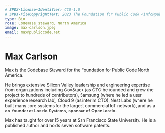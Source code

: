 ```yaml
---
# SPDX-License-Identifier: CC0-1.0
# SPDX-FileCopyrightText: 2023 The Foundation for Public Code <info@publiccode.net>
type: Bio
role: Codebase steward, North America
image: max-carlson.jpeg
email: max@publiccode.net
---
```


# Max Carlson

Max is the Codebase Steward for the Foundation for Public Code North America.

He brings extensive Silicon Valley leadership and engineering expertise from organizations including GovStack (as CTO he founded and grew the project to hundreds of contributors), Samsung (where he led a user experience research lab), Cloud 9 (as interim CTO), Nest Labs (where he built many core systems for the largest commercial IoT network), and as a co-founder at Laszlo Systems, sponsor of OpenLaszlo.

Max has taught for over 15 years at San Francisco State University. He is a published author and holds seven software patents.
